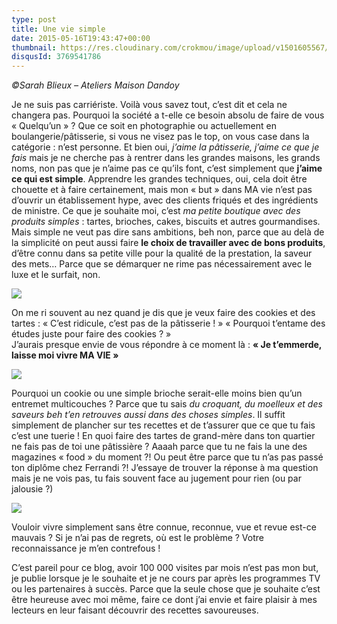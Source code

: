 ```yaml
---
type: post
title: Une vie simple
date: 2015-05-16T19:43:47+00:00
thumbnail: https://res.cloudinary.com/crokmou/image/upload/v1501605567/1379259_566901950031542_1187450050_n-160x107_oag7ue.jpg
disqusId: 3769541786
---
```


_©Sarah Blieux – Ateliers Maison Dandoy_

Je ne suis pas carriériste. Voilà vous savez tout, c’est dit et cela ne changera pas. Pourquoi la société a t-elle ce besoin absolu de faire de vous « Quelqu’un » ? Que ce soit en photographie ou actuellement en boulangerie/pâtisserie, si vous ne visez pas le top, on vous case dans la catégorie : n’est personne. Et bien oui, _j’aime la pâtisserie, j’aime ce que je fais_ mais je ne cherche pas à rentrer dans les grandes maisons, les grands noms, non pas que je n’aime pas ce qu’ils font, c’est simplement que **j’aime ce qui est simple**. Apprendre les grandes techniques, oui, cela doit être chouette et à faire certainement, mais mon « but » dans MA vie n’est pas d’ouvrir un établissement hype, avec des clients friqués et des ingrédients de ministre. Ce que je souhaite moi, c’est _ma petite boutique avec des produits simples_ : tartes, brioches, cakes, biscuits et autres gourmandises. Mais simple ne veut pas dire sans ambitions, beh non, parce que au delà de la simplicité on peut aussi faire **le choix de travailler avec de bons produits**, d’être connu dans sa petite ville pour la qualité de la prestation, la saveur des mets… Parce que se démarquer ne rime pas nécessairement avec le luxe et le surfait, non.  

![](https://res.cloudinary.com/crokmou/image/upload/v1501605833/giphy_wvgfjl.gif)

On me ri souvent au nez quand je dis que je veux faire des cookies et des tartes : « C’est ridicule, c’est pas de la pâtisserie ! » « Pourquoi t’entame des études juste pour faire des cookies ? »  
J’aurais presque envie de vous répondre à ce moment là : **« Je t’emmerde, laisse moi vivre MA VIE »**

![](https://res.cloudinary.com/crokmou/image/upload/v1501605833/giphy_wvgfjl.gif)

Pourquoi un cookie ou une simple brioche serait-elle moins bien qu’un entremet multicouches ? Parce que tu sais _du croquant, du moelleux et des saveurs beh t’en retrouves aussi dans des choses simples_. Il suffit simplement de plancher sur tes recettes et de t’assurer que ce que tu fais c’est une tuerie ! En quoi faire des tartes de grand-mère dans ton quartier ne fais pas de toi une pâtissière ? Aaaah parce que tu ne fais la une des magazines « food » du moment ?! Ou peut être parce que tu n’as pas passé ton diplôme chez Ferrandi ?! J’essaye de trouver la réponse à ma question mais je ne vois pas, tu fais souvent face au jugement pour rien (ou par jalousie ?)

![](https://res.cloudinary.com/crokmou/image/upload/v1501605833/giphy_wvgfjl.gif)

Vouloir vivre simplement sans être connue, reconnue, vue et revue est-ce mauvais ? Si je n’ai pas de regrets, où est le problème ? Votre reconnaissance je m’en contrefous !

C’est pareil pour ce blog, avoir 100 000 visites par mois n’est pas mon but, je publie lorsque je le souhaite et je ne cours par après les programmes TV ou les partenaires à succès. Parce que la seule chose que je souhaite c’est être heureuse avec moi même, faire ce dont j’ai envie et faire plaisir à mes lecteurs en leur faisant découvrir des recettes savoureuses.